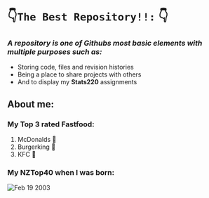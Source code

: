 # 👇`The Best Repository!!:` 👇

### *A repository is one of Githubs most basic elements with multiple purposes such as:*
* Storing code, files and revision histories
* Being a place to share projects with others
* And to display my **Stats220** assignments

## About me:
### My Top 3 rated Fastfood:

1. McDonalds 🍔
2. Burgerking 👑
3. KFC 🍗

### My NZTop40 when I was born:
![Feb 19 2003]([https://nztop40.co.nz/chart/singles?chart=1212])


